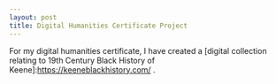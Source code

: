 ```yaml
---
layout: post
title: Digital Humanities Certificate Project
---
```


For my digital humanities certificate, I have created a [digital collection relating to 19th Century Black History of Keene]:https://keeneblackhistory.com/ . 